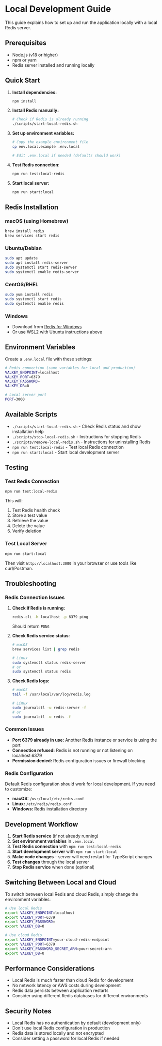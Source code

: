 # Local Development Guide

This guide explains how to set up and run the application locally with a local Redis server.

## Prerequisites

- Node.js (v18 or higher)
- npm or yarn
- Redis server installed and running locally

## Quick Start

1. **Install dependencies:**
   ```bash
   npm install
   ```

2. **Install Redis manually:**
   ```bash
   # Check if Redis is already running
   ./scripts/start-local-redis.sh
   ```

3. **Set up environment variables:**
   ```bash
   # Copy the example environment file
   cp env.local.example .env.local
   
   # Edit .env.local if needed (defaults should work)
   ```

4. **Test Redis connection:**
   ```bash
   npm run test:local-redis
   ```

5. **Start local server:**
   ```bash
   npm run start:local
   ```

## Redis Installation

### macOS (using Homebrew)
```bash
brew install redis
brew services start redis
```

### Ubuntu/Debian
```bash
sudo apt update
sudo apt install redis-server
sudo systemctl start redis-server
sudo systemctl enable redis-server
```

### CentOS/RHEL
```bash
sudo yum install redis
sudo systemctl start redis
sudo systemctl enable redis
```

### Windows
- Download from [Redis for Windows](https://github.com/microsoftarchive/redis/releases)
- Or use WSL2 with Ubuntu instructions above

## Environment Variables

Create a `.env.local` file with these settings:

```bash
# Redis connection (same variables for local and production)
VALKEY_ENDPOINT=localhost
VALKEY_PORT=6379
VALKEY_PASSWORD=
VALKEY_DB=0

# Local server port
PORT=3000
```

## Available Scripts

- `./scripts/start-local-redis.sh` - Check Redis status and show installation help
- `./scripts/stop-local-redis.sh` - Instructions for stopping Redis
- `./scripts/remove-local-redis.sh` - Instructions for uninstalling Redis
- `npm run test:local-redis` - Test local Redis connection
- `npm run start:local` - Start local development server

## Testing

### Test Redis Connection
```bash
npm run test:local-redis
```

This will:
1. Test Redis health check
2. Store a test value
3. Retrieve the value
4. Delete the value
5. Verify deletion

### Test Local Server
```bash
npm run start:local
```

Then visit `http://localhost:3000` in your browser or use tools like curl/Postman.

## Troubleshooting

### Redis Connection Issues

1. **Check if Redis is running:**
   ```bash
   redis-cli -h localhost -p 6379 ping
   ```
   Should return `PONG`

2. **Check Redis service status:**
   ```bash
   # macOS
   brew services list | grep redis
   
   # Linux
   sudo systemctl status redis-server
   # or
   sudo systemctl status redis
   ```

3. **Check Redis logs:**
   ```bash
   # macOS
   tail -f /usr/local/var/log/redis.log
   
   # Linux
   sudo journalctl -u redis-server -f
   # or
   sudo journalctl -u redis -f
   ```

### Common Issues

- **Port 6379 already in use:** Another Redis instance or service is using the port
- **Connection refused:** Redis is not running or not listening on localhost:6379
- **Permission denied:** Redis configuration issues or firewall blocking

### Redis Configuration

Default Redis configuration should work for local development. If you need to customize:

- **macOS:** `/usr/local/etc/redis.conf`
- **Linux:** `/etc/redis/redis.conf`
- **Windows:** Redis installation directory

## Development Workflow

1. **Start Redis service** (if not already running)
2. **Set environment variables** in `.env.local`
3. **Test Redis connection** with `npm run test:local-redis`
4. **Start development server** with `npm run start:local`
5. **Make code changes** - server will need restart for TypeScript changes
6. **Test changes** through the local server
7. **Stop Redis service** when done (optional)

## Switching Between Local and Cloud

To switch between local Redis and cloud Redis, simply change the environment variables:

```bash
# Use local Redis
export VALKEY_ENDPOINT=localhost
export VALKEY_PORT=6379
export VALKEY_PASSWORD=
export VALKEY_DB=0

# Use cloud Redis
export VALKEY_ENDPOINT=your-cloud-redis-endpoint
export VALKEY_PORT=6379
export VALKEY_PASSWORD_SECRET_ARN=your-secret-arn
export VALKEY_DB=0
```

## Performance Considerations

- Local Redis is much faster than cloud Redis for development
- No network latency or AWS costs during development
- Redis data persists between application restarts
- Consider using different Redis databases for different environments

## Security Notes

- Local Redis has no authentication by default (development only)
- Don't use local Redis configuration in production
- Redis data is stored locally and not encrypted
- Consider setting a password for local Redis if needed
